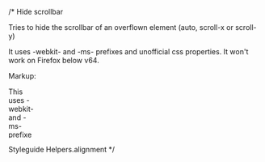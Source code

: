 /*
Hide scrollbar

Tries to hide the scrollbar of an overflown element (auto, scroll-x or scroll-y)

It uses -webkit- and -ms- prefixes and unofficial css properties. It won't work on Firefox below v64.

Markup:
<p style="height:100px; width: 50px; overflow: auto;">
	This uses -webkit- and -ms- prefixes and unofficial css properties. It won't work on Firefox below v64. It's not perfect, but it's far better than using negative padding and margin hacks that will provoke content hiding on macOS.
</p>


Styleguide Helpers.alignment
*/